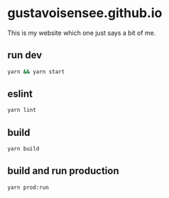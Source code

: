 # gustavoisensee.github.io

This is my website which one just says a bit of me.

## run dev

```sh
yarn && yarn start
```

## eslint

```sh
yarn lint
```

## build

```sh
yarn build
```


## build and run production

```sh
yarn prod:run
```
